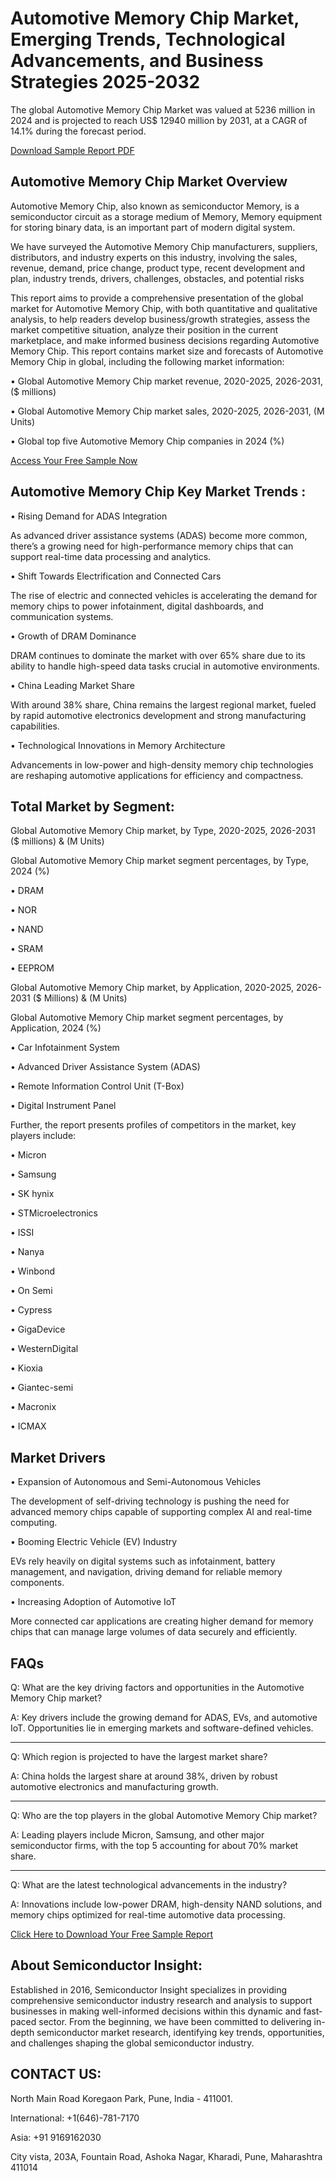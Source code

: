 <h1>Automotive Memory Chip Market, Emerging Trends, Technological Advancements, and Business Strategies 2025-2032</h1>

The global Automotive Memory Chip Market was valued at 5236 million in 2024 and is projected to reach US$ 12940 million by 2031, at a CAGR of 14.1% during the forecast period.

[Download Sample Report PDF](https://semiconductorinsight.com/download-sample-report/?product_id=90982)

<h2>Automotive Memory Chip Market Overview</h2>

Automotive Memory Chip, also known as semiconductor Memory, is a semiconductor circuit as a storage medium of Memory, Memory equipment for storing binary data, is an important part of modern digital system.

We have surveyed the Automotive Memory Chip manufacturers, suppliers, distributors, and industry experts on this industry, involving the sales, revenue, demand, price change, product type, recent development and plan, industry trends, drivers, challenges, obstacles, and potential risks

This report aims to provide a comprehensive presentation of the global market for Automotive Memory Chip, with both quantitative and qualitative analysis, to help readers develop business/growth strategies, assess the market competitive situation, analyze their position in the current marketplace, and make informed business decisions regarding Automotive Memory Chip. This report contains market size and forecasts of Automotive Memory Chip in global, including the following market information:

•	Global Automotive Memory Chip market revenue, 2020-2025, 2026-2031, ($ millions)

•	Global Automotive Memory Chip market sales, 2020-2025, 2026-2031, (M Units)

•	Global top five Automotive Memory Chip companies in 2024 (%)

[Access Your Free Sample Now](https://semiconductorinsight.com/report/automotive-memory-chip-market/)

<h2>Automotive Memory Chip Key Market Trends  :</h2>

•	Rising Demand for ADAS Integration

As advanced driver assistance systems (ADAS) become more common, there’s a growing need for high-performance memory chips that can support real-time data processing and analytics.

•	Shift Towards Electrification and Connected Cars

The rise of electric and connected vehicles is accelerating the demand for memory chips to power infotainment, digital dashboards, and communication systems.

•	Growth of DRAM Dominance

DRAM continues to dominate the market with over 65% share due to its ability to handle high-speed data tasks crucial in automotive environments.

•	China Leading Market Share

With around 38% share, China remains the largest regional market, fueled by rapid automotive electronics development and strong manufacturing capabilities.

•	Technological Innovations in Memory Architecture

Advancements in low-power and high-density memory chip technologies are reshaping automotive applications for efficiency and compactness.

<h2>Total Market by Segment:</h2>

Global Automotive Memory Chip market, by Type, 2020-2025, 2026-2031 ($ millions) & (M Units)

Global Automotive Memory Chip market segment percentages, by Type, 2024 (%)

•	DRAM

•	NOR

•	NAND

•	SRAM

•	EEPROM

Global Automotive Memory Chip market, by Application, 2020-2025, 2026-2031 ($ Millions) & (M Units)

Global Automotive Memory Chip market segment percentages, by Application, 2024 (%)

•	Car Infotainment System

•	Advanced Driver Assistance System (ADAS)

•	Remote Information Control Unit (T-Box)

•	Digital Instrument Panel

Further, the report presents profiles of competitors in the market, key players include:

•	Micron

•	Samsung

•	SK hynix

•	STMicroelectronics

•	ISSI

•	Nanya

•	Winbond

•	On Semi

•	Cypress

•	GigaDevice

•	WesternDigital

•	Kioxia

•	Giantec-semi

•	Macronix

•	ICMAX

<h2>Market Drivers</h2>

•	Expansion of Autonomous and Semi-Autonomous Vehicles

The development of self-driving technology is pushing the need for advanced memory chips capable of supporting complex AI and real-time computing.

•	Booming Electric Vehicle (EV) Industry

EVs rely heavily on digital systems such as infotainment, battery management, and navigation, driving demand for reliable memory components.

•	Increasing Adoption of Automotive IoT

More connected car applications are creating higher demand for memory chips that can manage large volumes of data securely and efficiently.

<h2>FAQs</h2>

Q: What are the key driving factors and opportunities in the Automotive Memory Chip market?

A: Key drivers include the growing demand for ADAS, EVs, and automotive IoT. Opportunities lie in emerging markets and software-defined vehicles.

________________________________________

Q: Which region is projected to have the largest market share?

A: China holds the largest share at around 38%, driven by robust automotive electronics and manufacturing growth.

________________________________________

Q: Who are the top players in the global Automotive Memory Chip market?

A: Leading players include Micron, Samsung, and other major semiconductor firms, with the top 5 accounting for about 70% market share.

________________________________________

Q: What are the latest technological advancements in the industry?

A: Innovations include low-power DRAM, high-density NAND solutions, and memory chips optimized for real-time automotive data processing.

[Click Here to Download Your Free Sample Report 
](https://semiconductorinsight.com/download-sample-report/?product_id=90982)

<h2>About Semiconductor Insight:</h2>

Established in 2016, Semiconductor Insight specializes in providing comprehensive semiconductor industry research and analysis to support businesses in making well-informed decisions within this dynamic and fast-paced sector. From the beginning, we have been committed to delivering in-depth semiconductor market research, identifying key trends, opportunities, and challenges shaping the global semiconductor industry.

<h2>CONTACT US:</h2>

North Main Road Koregaon Park, Pune, India - 411001.

International: +1(646)-781-7170

Asia: +91 9169162030

City vista, 203A, Fountain Road, Ashoka Nagar, Kharadi, Pune, Maharashtra 411014

